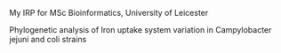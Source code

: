 

My IRP for MSc Bioinformatics, University of Leicester

Phylogenetic analysis of Iron uptake system variation in Campylobacter jejuni and coli strains
